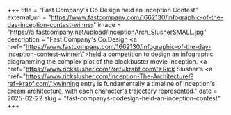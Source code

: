 +++
title = "Fast Company's Co.Design held an Inception Contest"
external_url = "https://www.fastcompany.com/1662130/infographic-of-the-day-inception-contest-winner"
image = "https://a.fastcompany.net/upload/InceptionArch_SlusherSMALL.jpg"
description = "Fast Company's Co.Design <a href=\"https://www.fastcompany.com/1662130/infographic-of-the-day-inception-contest-winner\">held a competition</a> to design an infographic diagramming the complex plot of the blockbuster movie Inception. <a href=\"https://www.rickslusher.com/?ref=krabf.com\">Rick Slusher's</a> <a href=\"https://www.rickslusher.com/Inception-The-Architecture/?ref=krabf.com\">winning entry</a> is fundamentally a timeline of Inception's dream architecture, with each character's trajectory represented."
date = 2025-02-22
slug = "fast-companys-codesign-held-an-inception-contest"
+++ 